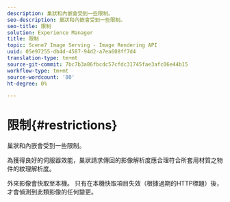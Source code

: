 ```yaml
---
description: 巢狀和內嵌會受到一些限制。
seo-description: 巢狀和內嵌會受到一些限制。
seo-title: 限制
solution: Experience Manager
title: 限制
topic: Scene7 Image Serving - Image Rendering API
uuid: 05e97255-db4d-4587-94d2-a7ea608ff7d4
translation-type: tm+mt
source-git-commit: 7bc7b3a86fbcdc57cfdc31745fae3afc06e44b15
workflow-type: tm+mt
source-wordcount: '80'
ht-degree: 0%

---
```



# 限制{#restrictions}

巢狀和內嵌會受到一些限制。

為獲得良好的伺服器效能，巢狀請求傳回的影像解析度應合理符合所套用材質之物件的紋理解析度。

外來影像會快取至本機。 只有在本機快取項目失效（根據過期的HTTP標題）後，才會偵測到此類影像的任何變更。
